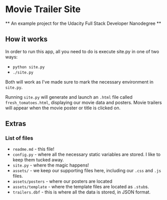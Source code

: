 # Movie Trailer Site
** An example project for the Udacity Full Stack Developer Nanodegree **

## How it works

In order to run this app, all you need to do is execute site.py in one of two ways:

* `python site.py`
* `./site.py`

Both will work as I've made sure to mark the necessary environment in `site.py`.

Running `site.py` will generate and launch an `.html` file called `fresh_tomatoes.html`, displaying our movie data and posters. Movie trailers will appear when the movie poster or title is clicked on.

## Extras

### List of files

* `readme.md` - this file!
* `config.py` - where all the necessary static variables are stored. I like to keep them tucked away.
* `site.py` - where the magic happens!
* `assets/` - we keep our supporting files here, including our `.css` and `.js` files.
* `assets/posters` - where our posters are located
* `assets/template` - where the template files are located as `.stub`s.
* `trailers.dbf` - this is where all the data is stored, in JSON format. 
